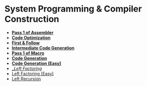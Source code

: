 # System Programming & Compiler Construction

+ [__Pass 1 of Assembler__](https://github.com/saideepd/Programs/tree/master/System%20Programming%20%26%20Compiler%20Construction/Assembler)
+ [__Code Optimization__](https://github.com/saideepd/Programs/tree/master/System%20Programming%20%26%20Compiler%20Construction/CodeOpt)
+ [__First & Follow__](https://github.com/saideepd/Programs/tree/master/System%20Programming%20%26%20Compiler%20Construction/FirstFollow)
+ [__Intermediate Code Generation__](https://github.com/saideepd/Programs/tree/master/System%20Programming%20%26%20Compiler%20Construction/ICG)
+ [__Pass 1 of Macro__](https://github.com/saideepd/Programs/tree/master/System%20Programming%20%26%20Compiler%20Construction/Macro)
+ [__Code Generation__](https://github.com/saideepd/Programs/blob/master/System%20Programming%20%26%20Compiler%20Construction/codeGen.java)
+ [__Code Generation (Easy)__](https://github.com/saideepd/Programs/blob/master/System%20Programming%20%26%20Compiler%20Construction/ecodegen.java)
+ [__Left Factoring_](https://github.com/saideepd/Programs/blob/master/System%20Programming%20%26%20Compiler%20Construction/LeftFactoring.java)
+ <a href="https://github.com/saideepd/Programs/blob/master/System%20Programming%20%26%20Compiler%20Construction/LEFTFACT.C">Left Factoring (Easy)</a>
+ <a href="https://github.com/saideepd/Programs/blob/master/System%20Programming%20%26%20Compiler%20Construction/tryLeftRec.java">Left Recursion</a>